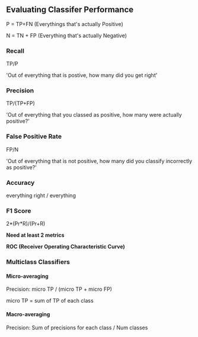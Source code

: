## Evaluating Classifer Performance

P = TP+FN (Everythings that's actually Positive)

N = TN + FP (Everything that's actually Negative)

### Recall 
 TP/P 

'Out of everything that is postive, how many did you get right'

### Precision
 TP/(TP+FP)
 
'Out of everything that you classed as positive, how many were actually positive?'

### False Positive Rate

FP/N

'Out of everything that is not positive, how many did you classify incorrectly as positive?'

### Accuracy

everything right / everything

### F1 Score
2*(Pr*R)/(Pr+R)

**Need at least 2 metrics**

**ROC (Receiver Operating Characteristic Curve)**

### Multiclass Classifiers
#### Micro-averaging
Precision: micro TP / (micro TP + micro FP) 

micro TP = sum of TP of each class

#### Macro-averaging
Precision: Sum of precisions for each class / Num classes
